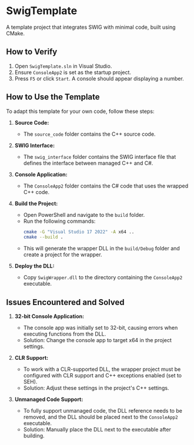 # SwigTemplate
A template project that integrates SWIG with minimal code, built using CMake.

## How to Verify

1. Open `SwigTemplate.sln` in Visual Studio.
2. Ensure `ConsoleApp2` is set as the startup project.
3. Press `F5` or click `Start`. A console should appear displaying a number.

## How to Use the Template

To adapt this template for your own code, follow these steps:

1. **Source Code:**
   - The `source_code` folder contains the C++ source code.

2. **SWIG Interface:**
   - The `swig_interface` folder contains the SWIG interface file that defines the interface between managed C++ and C#.

3. **Console Application:**
   - The `ConsoleApp2` folder contains the C# code that uses the wrapped C++ code.

4. **Build the Project:**
   - Open PowerShell and navigate to the `build` folder.
   - Run the following commands:
     ```sh
     cmake -G "Visual Studio 17 2022" -A x64 ..
     cmake --build .
     ```
   - This will generate the wrapper DLL in the `build/Debug` folder and create a project for the wrapper.

5. **Deploy the DLL:**
   - Copy `SwigWrapper.dll` to the directory containing the `ConsoleApp2` executable.

## Issues Encountered and Solved

1. **32-bit Console Application:**
   - The console app was initially set to 32-bit, causing errors when executing functions from the DLL.
   - Solution: Change the console app to target x64 in the project settings.

2. **CLR Support:**
   - To work with a CLR-supported DLL, the wrapper project must be configured with CLR support and C++ exceptions enabled (set to SEH).
   - Solution: Adjust these settings in the project's C++ settings.

3. **Unmanaged Code Support:**
   - To fully support unmanaged code, the DLL reference needs to be removed, and the DLL should be placed next to the `ConsoleApp2` executable.
   - Solution: Manually place the DLL next to the executable after building.
